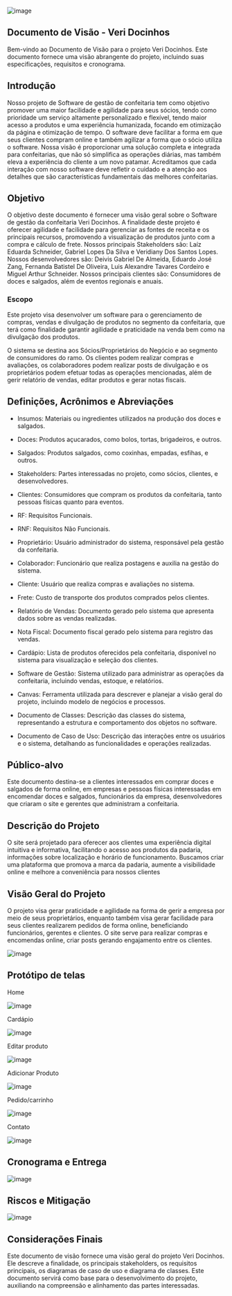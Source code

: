 ![image](https://github.com/user-attachments/assets/8ce904af-c185-4bcc-9b37-68f54272da27)


## Documento de Visão - Veri Docinhos

Bem-vindo ao Documento de Visão para o projeto Veri Docinhos. Este documento fornece uma visão abrangente do projeto, incluindo suas especificações, requisitos e cronograma.

## Introdução

Nosso projeto de Software de gestão de confeitaria tem como objetivo promover uma maior facilidade e agilidade para seus sócios, tendo como prioridade um serviço altamente personalizado e flexível, tendo maior acesso a produtos e uma experiência humanizada, focando em otimização da página e otimização de tempo. O software deve facilitar a forma em que seus clientes compram online e também agilizar a forma que o sócio utiliza o software. Nossa visão é proporcionar uma solução completa e integrada para confeitarias, que não só simplifica as operações diárias, mas também eleva a experiência do cliente a um novo patamar. Acreditamos que cada interação com nosso software deve refletir o cuidado e a atenção aos detalhes que são características fundamentais das melhores confeitarias.

## Objetivo

O objetivo deste documento é fornecer uma visão geral sobre o Software de gestão da confeitaria Veri Docinhos. A finalidade deste projeto é oferecer agilidade e facilidade para gerenciar as fontes de receita e os principais recursos, promovendo a visualização de produtos junto com a compra e cálculo de frete. Nossos principais Stakeholders são: Laíz Eduarda Schneider, Gabriel Lopes Da Silva e Veridiany Dos Santos Lopes. Nossos desenvolvedores são: Deivis Gabriel De Almeida, Eduardo José Zang, Fernanda Batistel De Oliveira, Luis Alexandre Tavares Cordeiro e Miguel Arthur Schneider. Nossos principais clientes são: Consumidores de doces e salgados, além de eventos regionais e anuais.

### Escopo

Este projeto visa desenvolver um software para o gerenciamento de compras, vendas e divulgação de produtos no segmento da confeitaria, que terá como finalidade garantir agilidade e praticidade na venda bem como na divulgação dos produtos.

O sistema se destina aos Sócios/Proprietários do Negócio e ao segmento de consumidores do ramo. Os clientes podem realizar compras e avaliações, os colaboradores podem realizar posts de divulgação e os proprietários podem efetuar todas as operações mencionadas, além de gerir relatório de vendas, editar produtos e gerar notas fiscais.

## Definições, Acrônimos e Abreviações

- Insumos: Materiais ou ingredientes utilizados na produção dos doces e salgados.

- Doces: Produtos açucarados, como bolos, tortas, brigadeiros, e outros.

- Salgados: Produtos salgados, como coxinhas, empadas, esfihas, e outros.

- Stakeholders: Partes interessadas no projeto, como sócios, clientes, e desenvolvedores.

- Clientes: Consumidores que compram os produtos da confeitaria, tanto pessoas físicas quanto para eventos.

- RF: Requisitos Funcionais.

- RNF: Requisitos Não Funcionais.

- Proprietário: Usuário administrador do sistema, responsável pela gestão da confeitaria.

- Colaborador: Funcionário que realiza postagens e auxilia na gestão do sistema.

- Cliente: Usuário que realiza compras e avaliações no sistema.

- Frete: Custo de transporte dos produtos comprados pelos clientes.

- Relatório de Vendas: Documento gerado pelo sistema que apresenta dados sobre as vendas realizadas.

- Nota Fiscal: Documento fiscal gerado pelo sistema para registro das vendas.

- Cardápio: Lista de produtos oferecidos pela confeitaria, disponível no sistema para visualização e seleção dos clientes.

- Software de Gestão: Sistema utilizado para administrar as operações da confeitaria, incluindo vendas, estoque, e relatórios.

- Canvas: Ferramenta utilizada para descrever e planejar a visão geral do projeto, incluindo modelo de negócios e processos.

- Documento de Classes: Descrição das classes do sistema, representando a estrutura e comportamento dos objetos no software.

- Documento de Caso de Uso: Descrição das interações entre os usuários e o sistema, detalhando as funcionalidades e operações realizadas.

## Público-alvo

Este documento destina-se a clientes interessados em comprar doces e salgados de forma online, em empresas e pessoas físicas interessadas em encomendar doces e salgados, funcionários da empresa, desenvolvedores que criaram o site e gerentes que administram a confeitaria.


## Descrição do Projeto 
O site será projetado para oferecer aos clientes uma experiência digital intuitiva e informativa, facilitando o acesso aos produtos da padaria, informações sobre localização e horário de funcionamento. Buscamos criar uma plataforma que promova a marca da padaria, aumente a visibilidade online e melhore a conveniência para nossos clientes


## Visão Geral do Projeto
O projeto visa gerar praticidade e agilidade na forma de gerir a empresa por meio de seus proprietários, enquanto também visa gerar facilidade para seus clientes realizarem pedidos de forma online, beneficiando funcionários, gerentes e clientes. O site serve para realizar compras e encomendas online, criar posts gerando engajamento entre os clientes.

![image](https://github.com/user-attachments/assets/18249026-9d6c-4bdb-bc56-1bfbe552830a)

## Protótipo de telas

Home

![image](https://github.com/user-attachments/assets/d2608d9c-8150-44d1-b3ee-01bb0ba497f4)

Cardápio

![image](https://github.com/user-attachments/assets/8461aec7-ef20-4768-809d-0d2c2320664c)

Editar produto

![image](https://github.com/user-attachments/assets/3649fb7f-4ae5-4ab4-845f-8ccd08313e8b)

Adicionar Produto

![image](https://github.com/user-attachments/assets/14cf86d0-58be-48e8-8dd9-e3dfee18f3f6)

Pedido/carrinho

![image](https://github.com/user-attachments/assets/942ba0e4-9f5d-4057-a961-28f6ed097332)

Contato

![image](https://github.com/user-attachments/assets/ad5623f4-4706-4895-82f9-6a90f8e592a4)


## Cronograma e Entrega

![image](https://github.com/user-attachments/assets/59365632-452a-4ee6-88cc-7e8d3d7bc0f4)


## Riscos e Mitigação

![image](https://github.com/user-attachments/assets/1f08843a-ac58-43f1-bf5b-3d2e7136f64d)


## Considerações Finais

Este documento de visão fornece uma visão geral do projeto Veri Docinhos. Ele descreve a finalidade, os principais stakeholders, os requisitos principais, os diagramas de caso de uso e diagrama de classes. Este documento servirá como base para o desenvolvimento do projeto, auxiliando na compreensão e alinhamento das partes interessadas.
